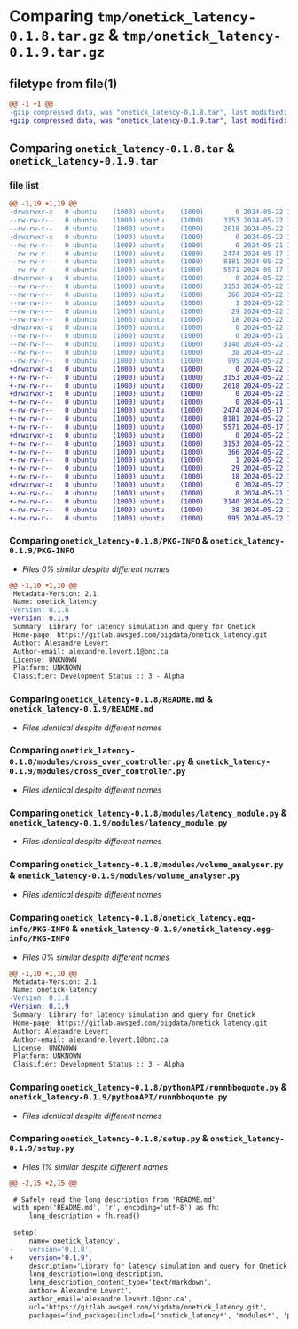 # Comparing `tmp/onetick_latency-0.1.8.tar.gz` & `tmp/onetick_latency-0.1.9.tar.gz`

## filetype from file(1)

```diff
@@ -1 +1 @@
-gzip compressed data, was "onetick_latency-0.1.8.tar", last modified: Wed May 22 17:41:30 2024, max compression
+gzip compressed data, was "onetick_latency-0.1.9.tar", last modified: Wed May 22 17:44:18 2024, max compression
```

## Comparing `onetick_latency-0.1.8.tar` & `onetick_latency-0.1.9.tar`

### file list

```diff
@@ -1,19 +1,19 @@
-drwxrwxr-x   0 ubuntu    (1000) ubuntu    (1000)        0 2024-05-22 17:41:30.465296 onetick_latency-0.1.8/
--rw-rw-r--   0 ubuntu    (1000) ubuntu    (1000)     3153 2024-05-22 17:41:30.465296 onetick_latency-0.1.8/PKG-INFO
--rw-rw-r--   0 ubuntu    (1000) ubuntu    (1000)     2618 2024-05-22 17:28:52.000000 onetick_latency-0.1.8/README.md
-drwxrwxr-x   0 ubuntu    (1000) ubuntu    (1000)        0 2024-05-22 17:41:30.465296 onetick_latency-0.1.8/modules/
--rw-rw-r--   0 ubuntu    (1000) ubuntu    (1000)        0 2024-05-21 17:42:00.000000 onetick_latency-0.1.8/modules/__init__.py
--rw-rw-r--   0 ubuntu    (1000) ubuntu    (1000)     2474 2024-05-17 14:52:06.000000 onetick_latency-0.1.8/modules/cross_over_controller.py
--rw-rw-r--   0 ubuntu    (1000) ubuntu    (1000)     8181 2024-05-22 17:40:57.000000 onetick_latency-0.1.8/modules/latency_module.py
--rw-rw-r--   0 ubuntu    (1000) ubuntu    (1000)     5571 2024-05-17 14:52:06.000000 onetick_latency-0.1.8/modules/volume_analyser.py
-drwxrwxr-x   0 ubuntu    (1000) ubuntu    (1000)        0 2024-05-22 17:41:30.465296 onetick_latency-0.1.8/onetick_latency.egg-info/
--rw-rw-r--   0 ubuntu    (1000) ubuntu    (1000)     3153 2024-05-22 17:41:30.000000 onetick_latency-0.1.8/onetick_latency.egg-info/PKG-INFO
--rw-rw-r--   0 ubuntu    (1000) ubuntu    (1000)      366 2024-05-22 17:41:30.000000 onetick_latency-0.1.8/onetick_latency.egg-info/SOURCES.txt
--rw-rw-r--   0 ubuntu    (1000) ubuntu    (1000)        1 2024-05-22 17:41:30.000000 onetick_latency-0.1.8/onetick_latency.egg-info/dependency_links.txt
--rw-rw-r--   0 ubuntu    (1000) ubuntu    (1000)       29 2024-05-22 17:41:30.000000 onetick_latency-0.1.8/onetick_latency.egg-info/requires.txt
--rw-rw-r--   0 ubuntu    (1000) ubuntu    (1000)       18 2024-05-22 17:41:30.000000 onetick_latency-0.1.8/onetick_latency.egg-info/top_level.txt
-drwxrwxr-x   0 ubuntu    (1000) ubuntu    (1000)        0 2024-05-22 17:41:30.465296 onetick_latency-0.1.8/pythonAPI/
--rw-rw-r--   0 ubuntu    (1000) ubuntu    (1000)        0 2024-05-21 17:42:00.000000 onetick_latency-0.1.8/pythonAPI/__init__.py
--rw-rw-r--   0 ubuntu    (1000) ubuntu    (1000)     3140 2024-05-22 15:56:30.000000 onetick_latency-0.1.8/pythonAPI/runnbboquote.py
--rw-rw-r--   0 ubuntu    (1000) ubuntu    (1000)       38 2024-05-22 17:41:30.465296 onetick_latency-0.1.8/setup.cfg
--rw-rw-r--   0 ubuntu    (1000) ubuntu    (1000)      995 2024-05-22 17:40:57.000000 onetick_latency-0.1.8/setup.py
+drwxrwxr-x   0 ubuntu    (1000) ubuntu    (1000)        0 2024-05-22 17:44:18.008412 onetick_latency-0.1.9/
+-rw-rw-r--   0 ubuntu    (1000) ubuntu    (1000)     3153 2024-05-22 17:44:18.008412 onetick_latency-0.1.9/PKG-INFO
+-rw-rw-r--   0 ubuntu    (1000) ubuntu    (1000)     2618 2024-05-22 17:28:52.000000 onetick_latency-0.1.9/README.md
+drwxrwxr-x   0 ubuntu    (1000) ubuntu    (1000)        0 2024-05-22 17:44:18.004413 onetick_latency-0.1.9/modules/
+-rw-rw-r--   0 ubuntu    (1000) ubuntu    (1000)        0 2024-05-21 17:42:00.000000 onetick_latency-0.1.9/modules/__init__.py
+-rw-rw-r--   0 ubuntu    (1000) ubuntu    (1000)     2474 2024-05-17 14:52:06.000000 onetick_latency-0.1.9/modules/cross_over_controller.py
+-rw-rw-r--   0 ubuntu    (1000) ubuntu    (1000)     8181 2024-05-22 17:40:57.000000 onetick_latency-0.1.9/modules/latency_module.py
+-rw-rw-r--   0 ubuntu    (1000) ubuntu    (1000)     5571 2024-05-17 14:52:06.000000 onetick_latency-0.1.9/modules/volume_analyser.py
+drwxrwxr-x   0 ubuntu    (1000) ubuntu    (1000)        0 2024-05-22 17:44:18.008412 onetick_latency-0.1.9/onetick_latency.egg-info/
+-rw-rw-r--   0 ubuntu    (1000) ubuntu    (1000)     3153 2024-05-22 17:44:17.000000 onetick_latency-0.1.9/onetick_latency.egg-info/PKG-INFO
+-rw-rw-r--   0 ubuntu    (1000) ubuntu    (1000)      366 2024-05-22 17:44:17.000000 onetick_latency-0.1.9/onetick_latency.egg-info/SOURCES.txt
+-rw-rw-r--   0 ubuntu    (1000) ubuntu    (1000)        1 2024-05-22 17:44:17.000000 onetick_latency-0.1.9/onetick_latency.egg-info/dependency_links.txt
+-rw-rw-r--   0 ubuntu    (1000) ubuntu    (1000)       29 2024-05-22 17:44:17.000000 onetick_latency-0.1.9/onetick_latency.egg-info/requires.txt
+-rw-rw-r--   0 ubuntu    (1000) ubuntu    (1000)       18 2024-05-22 17:44:17.000000 onetick_latency-0.1.9/onetick_latency.egg-info/top_level.txt
+drwxrwxr-x   0 ubuntu    (1000) ubuntu    (1000)        0 2024-05-22 17:44:18.008412 onetick_latency-0.1.9/pythonAPI/
+-rw-rw-r--   0 ubuntu    (1000) ubuntu    (1000)        0 2024-05-21 17:42:00.000000 onetick_latency-0.1.9/pythonAPI/__init__.py
+-rw-rw-r--   0 ubuntu    (1000) ubuntu    (1000)     3140 2024-05-22 15:56:30.000000 onetick_latency-0.1.9/pythonAPI/runnbboquote.py
+-rw-rw-r--   0 ubuntu    (1000) ubuntu    (1000)       38 2024-05-22 17:44:18.008412 onetick_latency-0.1.9/setup.cfg
+-rw-rw-r--   0 ubuntu    (1000) ubuntu    (1000)      995 2024-05-22 17:44:14.000000 onetick_latency-0.1.9/setup.py
```

### Comparing `onetick_latency-0.1.8/PKG-INFO` & `onetick_latency-0.1.9/PKG-INFO`

 * *Files 0% similar despite different names*

```diff
@@ -1,10 +1,10 @@
 Metadata-Version: 2.1
 Name: onetick_latency
-Version: 0.1.8
+Version: 0.1.9
 Summary: Library for latency simulation and query for Onetick
 Home-page: https://gitlab.awsged.com/bigdata/onetick_latency.git
 Author: Alexandre Levert
 Author-email: alexandre.levert.1@bnc.ca
 License: UNKNOWN
 Platform: UNKNOWN
 Classifier: Development Status :: 3 - Alpha
```

### Comparing `onetick_latency-0.1.8/README.md` & `onetick_latency-0.1.9/README.md`

 * *Files identical despite different names*

### Comparing `onetick_latency-0.1.8/modules/cross_over_controller.py` & `onetick_latency-0.1.9/modules/cross_over_controller.py`

 * *Files identical despite different names*

### Comparing `onetick_latency-0.1.8/modules/latency_module.py` & `onetick_latency-0.1.9/modules/latency_module.py`

 * *Files identical despite different names*

### Comparing `onetick_latency-0.1.8/modules/volume_analyser.py` & `onetick_latency-0.1.9/modules/volume_analyser.py`

 * *Files identical despite different names*

### Comparing `onetick_latency-0.1.8/onetick_latency.egg-info/PKG-INFO` & `onetick_latency-0.1.9/onetick_latency.egg-info/PKG-INFO`

 * *Files 0% similar despite different names*

```diff
@@ -1,10 +1,10 @@
 Metadata-Version: 2.1
 Name: onetick-latency
-Version: 0.1.8
+Version: 0.1.9
 Summary: Library for latency simulation and query for Onetick
 Home-page: https://gitlab.awsged.com/bigdata/onetick_latency.git
 Author: Alexandre Levert
 Author-email: alexandre.levert.1@bnc.ca
 License: UNKNOWN
 Platform: UNKNOWN
 Classifier: Development Status :: 3 - Alpha
```

### Comparing `onetick_latency-0.1.8/pythonAPI/runnbboquote.py` & `onetick_latency-0.1.9/pythonAPI/runnbboquote.py`

 * *Files identical despite different names*

### Comparing `onetick_latency-0.1.8/setup.py` & `onetick_latency-0.1.9/setup.py`

 * *Files 1% similar despite different names*

```diff
@@ -2,15 +2,15 @@
 
 # Safely read the long description from 'README.md'
 with open('README.md', 'r', encoding='utf-8') as fh:
     long_description = fh.read()
 
 setup(
     name='onetick_latency',
-    version='0.1.8',
+    version='0.1.9',
     description='Library for latency simulation and query for Onetick',
     long_description=long_description,
     long_description_content_type='text/markdown',
     author='Alexandre Levert',
     author_email='alexandre.levert.1@bnc.ca',
     url='https://gitlab.awsged.com/bigdata/onetick_latency.git',
     packages=find_packages(include=['onetick_latency*', 'modules*', 'pythonAPI*']),
```

